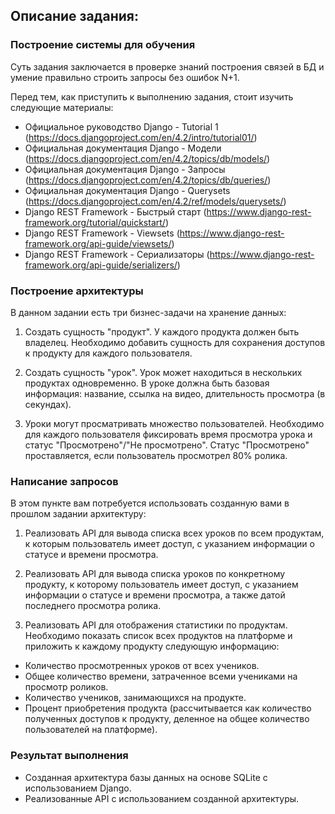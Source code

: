 ## Описание задания:

### Построение системы для обучения

Суть задания заключается в проверке знаний построения связей в БД и умение правильно строить запросы без ошибок N+1.

Перед тем, как приступить к выполнению задания, стоит изучить следующие материалы:

- Официальное руководство Django - Tutorial 1 (https://docs.djangoproject.com/en/4.2/intro/tutorial01/)
- Официальная документация Django - Модели (https://docs.djangoproject.com/en/4.2/topics/db/models/)
- Официальная документация Django - Запросы (https://docs.djangoproject.com/en/4.2/topics/db/queries/)
- Официальная документация Django - Querysets (https://docs.djangoproject.com/en/4.2/ref/models/querysets/)
- Django REST Framework - Быстрый старт (https://www.django-rest-framework.org/tutorial/quickstart/)
- Django REST Framework - Viewsets (https://www.django-rest-framework.org/api-guide/viewsets/)
- Django REST Framework - Сериализаторы (https://www.django-rest-framework.org/api-guide/serializers/)


### Построение архитектуры

В данном задании есть три бизнес-задачи на хранение данных:

1. Создать сущность "продукт". У каждого продукта должен быть владелец. Необходимо добавить сущность для сохранения доступов к продукту для каждого пользователя.

2. Создать сущность "урок". Урок может находиться в нескольких продуктах одновременно. В уроке должна быть базовая информация: название, ссылка на видео, длительность просмотра (в секундах).

3. Уроки могут просматривать множество пользователей. Необходимо для каждого пользователя фиксировать время просмотра урока и статус "Просмотрено"/"Не просмотрено". Статус "Просмотрено" проставляется, если пользователь просмотрел 80% ролика.

### Написание запросов

В этом пункте вам потребуется использовать созданную вами в прошлом задании архитектуру:

1. Реализовать API для вывода списка всех уроков по всем продуктам, к которым пользователь имеет доступ, с указанием информации о статусе и времени просмотра.

2. Реализовать API для вывода списка уроков по конкретному продукту, к которому пользователь имеет доступ, с указанием информации о статусе и времени просмотра, а также датой последнего просмотра ролика.

3. Реализовать API для отображения статистики по продуктам. Необходимо показать список всех продуктов на платформе и приложить к каждому продукту следующую информацию:

- Количество просмотренных уроков от всех учеников.
- Общее количество времени, затраченное всеми учениками на просмотр роликов.
- Количество учеников, занимающихся на продукте.
- Процент приобретения продукта (рассчитывается как количество полученных доступов к продукту, деленное на общее количество пользователей на платформе).

### Результат выполнения

- Созданная архитектура базы данных на основе SQLite с использованием Django.
- Реализованные API с использованием созданной архитектуры.

